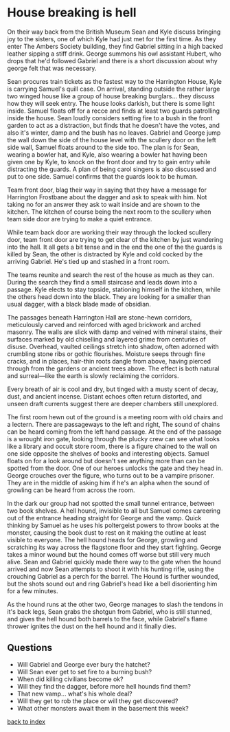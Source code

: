 # House breaking is hell

On their way back from the British Museum Sean and Kyle discuss bringing joy to the sisters, one of which Kyle had just met for the first time. As they enter The Ambers Society building, they find Gabriel sitting in a high backed leather sipping a stiff drink. George summons his owl assistant Hubert, who drops that he'd followed Gabriel and there is a short discussion about why george felt that was necessary.

Sean procures train tickets as the fastest way to the Harrington House, Kyle is carrying Samuel's quill case. On arrival, standing outside the rather large two winged house like a group of house breaking burglars... they discuss how they will seek entry. The house looks darkish, but there is some light inside. Samuel floats off for a recce and finds at least two guards patrolling inside the house. Sean loudly considers setting fire to a bush in the front garden to act as a distraction, but finds that he doesn't have the votes, and also it's winter, damp and the bush has no leaves. Gabriel and George jump the wall down the side of the house level with the scullery door on the left side wall, Samuel floats around to the side too. The plan is for Sean, wearing a bowler hat, and Kyle, also wearing a bowler hat having been given one by Kyle, to knock on the front door and try to gain entry while distracting the guards. A plan of being carol singers is also discussed and put to one side. Samuel confirms that the guards look to be human.

Team front door, blag their way in saying that they have a message for Harrington Frostbane about the dagger and ask to speak with him. Not taking no for an answer they ask to wait inside and are shown to the kitchen. The kitchen of course being the next room to the scullery when team side door are trying to make a quiet entrance.

While team back door are working their way through the locked scullery door, team front door are trying to get clear of the kitchen by just wandering into the hall. It all gets a bit tense and in the end the one of the the guards is killed by Sean, the other is distracted by Kyle and cold cocked by the arriving Gabriel. He's tied up and stashed in a front room.

The teams reunite and search the rest of the house as much as they can. During the search they find a small staircase and leads down into a passage. Kyle elects to stay topside, stationing himself in the kitchen, while the others head down into the black. They are looking for a smaller than usual dagger, with a black blade made of obsidian.

The passages beneath Harrington Hall are stone-hewn corridors, meticulously carved and reinforced with aged brickwork and arched masonry. The walls are slick with damp and veined with mineral stains, their surfaces marked by old chiselling and layered grime from centuries of disuse. Overhead, vaulted ceilings stretch into shadow, often adorned with crumbling stone ribs or gothic flourishes. Moisture seeps through fine cracks, and in places, hair-thin roots dangle from above, having pierced through from the gardens or ancient trees above. The effect is both natural and surreal—like the earth is slowly reclaiming the corridors.

Every breath of air is cool and dry, but tinged with a musty scent of decay, dust, and ancient incense. Distant echoes often return distorted, and unseen draft currents suggest there are deeper chambers still unexplored.

The first room hewn out of the ground is a meeting room with old chairs and a lectern. There are passageways to the left and right, The sound of chains can be heard coming from the left hand passage. At the end of the passage is a wrought iron gate, looking through the plucky crew can see what looks like a library and occult store room, there is a figure chained to the wall on one side opposite the shelves of books and interesting objects. Samuel floats on for a look around but doesn't see anything more than can be spotted from the door. One of our heroes unlocks the gate and they head in. George crouches over the figure, who turns out to be a vampire prisoner. They are in the middle of asking him if he's an alpha when the sound of growling can be heard from across the room.

In the dark our group had not spotted the small tunnel entrance, between two book shelves. A hell hound, invisible to all but Samuel comes careering out of the entrance heading straight for George and the vamp. Quick thinking by Samuel as he uses his poltergeist powers to throw books at the monster, causing the book dust to rest on it making the outline at least visible to everyone. The hell hound heads for George, growling and scratching its way across the flagstone floor and they start fighting. George takes a minor wound but the hound comes off worse but still very much alive. Sean and Gabriel quickly made there way to the gate when the hound arrived and now Sean attempts to shoot it with his hunting rifle, using the crouching Gabriel as a perch for the barrel. The Hound is further wounded, but the shots sound out and ring Gabriel's head like a bell disorienting him for a few minutes.

As the hound runs at the other two, George manages to slash the tendons in it's back legs, Sean grabs the shotgun from Gabriel, who is still stunned, and gives the hell hound both barrels to the face, while Gabriel's flame thrower ignites the dust on the hell hound and it finally dies.

## Questions
* Will Gabriel and George ever bury the hatchet?
* Will Sean ever get to set fire to a burning bush?
* When did killing civilians become ok?
* Will they find the dagger, before more hell hounds find them?
* That new vamp... what's his whole deal?
* Will they get to rob the place or will they get discovered?
* What other monsters await them in the basement this week?

[back to index](index)